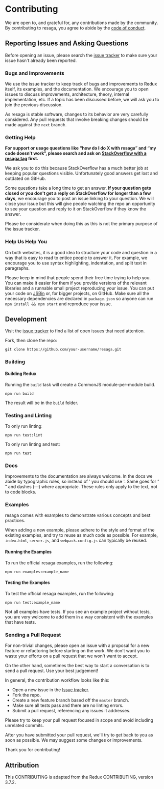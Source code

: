 # Contributing

We are open to, and grateful for, any contributions made by the community. By contributing to resaga, you agree to abide by the [code of conduct](https://github.com/quandhz/resaga/blob/master/CODE_OF_CONDUCT.md).

## Reporting Issues and Asking Questions

Before opening an issue, please search the [issue tracker](https://github.com/quandhz/resaga/issues) to make sure your issue hasn't already been reported.

### Bugs and Improvements

We use the issue tracker to keep track of bugs and improvements to Redux itself, its examples, and the documentation. We encourage you to open issues to discuss improvements, architecture, theory, internal implementation, etc. If a topic has been discussed before, we will ask you to join the previous discussion.

As resaga is stable software, changes to its behavior are very carefully considered. Any pull requests that involve breaking changes should be made against the `next` branch.

### Getting Help

**For support or usage questions like “how do I do X with resaga” and “my code doesn't work”, please search and ask on [StackOverflow with a resaga tag](http://stackoverflow.com/questions/tagged/resaga?sort=votes&pageSize=50) first.**

We ask you to do this because StackOverflow has a much better job at keeping popular questions visible. Unfortunately good answers get lost and outdated on GitHub.

Some questions take a long time to get an answer. **If your question gets closed or you don't get a reply on StackOverflow for longer than a few days,** we encourage you to post an issue linking to your question. We will close your issue but this will give people watching the repo an opportunity to see your question and reply to it on StackOverflow if they know the answer.

Please be considerate when doing this as this is not the primary purpose of the issue tracker.

### Help Us Help You

On both websites, it is a good idea to structure your code and question in a way that is easy to read to entice people to answer it. For example, we encourage you to use syntax highlighting, indentation, and split text in paragraphs.

Please keep in mind that people spend their free time trying to help you. You can make it easier for them if you provide versions of the relevant libraries and a runnable small project reproducing your issue. You can put your code on [JSBin](http://jsbin.com) or, for bigger projects, on GitHub. Make sure all the necessary dependencies are declared in `package.json` so anyone can run `npm install && npm start` and reproduce your issue.

## Development

Visit the [issue tracker](https://github.com/quandhz/resaga/issues) to find a list of open issues that need attention.

Fork, then clone the repo:

```
git clone https://github.com/your-username/resaga.git
```

### Building

#### Building Redux

Running the `build` task will create a CommonJS module-per-module build.
```
npm run build
```

The result will be in the `build` folder.

### Testing and Linting

To only run linting:

```
npm run test:lint
```

To only run linting and test:

```
npm run test
```

### Docs

Improvements to the documentation are always welcome. In the docs we abide by typographic rules, so instead of ' you should use '. Same goes for “ ” and dashes (—) where appropriate. These rules only apply to the text, not to code blocks.

### Examples

resaga comes with examples to demonstrate various concepts and best practices.

When adding a new example, please adhere to the style and format of the existing examples, and try to reuse as much code as possible.  For example, `index.html`, `server.js`, and `webpack.config.js` can typically be reused.

#### Running the Examples

To run the official resaga examples, run the following:

```
npm run examples:example_name
```

#### Testing the Examples

To test the official resaga examples, run the following:

```
npm run test:example_name
```

Not all examples have tests. If you see an example project without tests, you are very welcome to add them in a way consistent with the examples that have tests.

### Sending a Pull Request

For non-trivial changes, please open an issue with a proposal for a new feature or refactoring before starting on the work. We don't want you to waste your efforts on a pull request that we won't want to accept.

On the other hand, sometimes the best way to start a conversation *is* to send a pull request. Use your best judgement!

In general, the contribution workflow looks like this:

* Open a new issue in the [Issue tracker](https://github.com/quandhz/resaga/issues).
* Fork the repo.
* Create a new feature branch based off the `master` branch.
* Make sure all tests pass and there are no linting errors.
* Submit a pull request, referencing any issues it addresses.

Please try to keep your pull request focused in scope and avoid including unrelated commits.

After you have submitted your pull request, we'll try to get back to you as soon as possible. We may suggest some changes or improvements.

Thank you for contributing!

## Attribution

This CONTRIBUTING is adapted from the Redux CONTRIBUTING, version 3.7.2.
